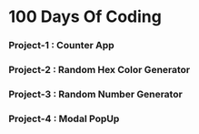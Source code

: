 # 100 Days Of Coding

### Project-1 : Counter App

### Project-2 : Random Hex Color Generator

### Project-3 : Random Number Generator

### Project-4 : Modal PopUp

